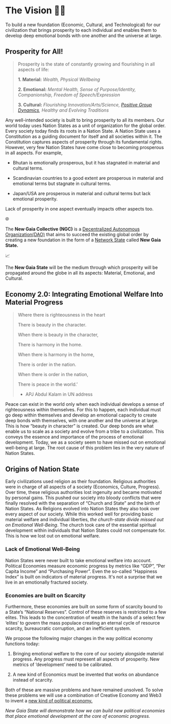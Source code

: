 # The Vision 👼🏽

To build a new foundation (Economic, Cultural, and Technological) for our civilization that brings prosperity to each individual and enables them to develop deep emotional bonds with one another and the universe at large.

## Prosperity for All!

> Prosperity is the state of constantly growing and flourishing in all aspects of life:
> 
> **1. Material:** *Wealth, Physical Wellbeing*
> 
> **2. Emotional:** *Mental Health, Sense of Purpose/Identity, Companionship, Freedom of Speech/Expression*
> 
> **3. Cultural:** *Flourishing Innovation/Arts/Science, [Positive Group Dynamics](#ac6fd613-c009-450f-9335-2b1175fe8af9), Healthy and Evolving Traditions*

Any well-intended society is built to bring prosperity to all its members. Our world today uses Nation States as a unit of organization for the global order. Every society today finds its roots in a Nation State. A Nation State uses a Constitution as a guiding document for itself and all societies within it. The Constitution captures aspects of prosperity through its fundamental rights. However, very few Nation States have come close to becoming prosperous in all aspects. For example,

- Bhutan is emotionally prosperous, but it has stagnated in material and cultural terms.

- Scandinavian countries to a good extent are prosperous in material and emotional terms but stagnate in cultural terms.

- Japan/USA are prosperous in material and cultural terms but lack emotional prosperity.

Lack of prosperity in one aspect eventually impacts other aspects too.

🌐

The **New Gaia Collective (NGC)** is a [Decentralized Autonomous Organization(DAO)](#6fad0ba9-cf85-442c-9fd7-dcb203853cdd) that aims to succeed the existing global order by creating a new foundation in the form of a [Network State](#377444ea-a810-41d6-8a37-8ffa75082172) called **New Gaia State.**

📈

The **New Gaia State** will be the medium through which prosperity will be propagated around the globe in all its aspects: Material, Emotional, and Cultural.

## Economy 2.0: Integrating Emotional Welfare Into Material Progress

> Where there is righteousness in the heart
> 
> There is beauty in the character.
> 
> When there is beauty in the character,
> 
> There is harmony in the home.
> 
> When there is harmony in the home,
> 
> There is order in the nation.
> 
> When there is order in the nation,
> 
> There is peace in the world.’
> 
> - APJ Abdul Kalam in UN address

Peace can exist in the world only when each individual develops a sense of righteousness within themselves. For this to happen, each individual must go deep within themselves and develop an emotional capacity to create deep bonds with themselves, with one another and the universe at large. This is how “beauty in character” is created. Our deep bonds are what enable us to scale as a society and evolve from a tribe to a civilization. This conveys the essence and importance of the process of emotional development. Today, we as a society seem to have missed out on emotional well-being at large. The root cause of this problem lies in the very nature of Nation States.

## Origins of Nation State

Early civilizations used religion as their foundation. Religious authorities were in charge of all aspects of a society (Economics, Culture, Progress). Over time, these religious authorities lost ingenuity and became motivated by personal gains. This pushed our society into bloody conflicts that were finally resolved with the separation of “Church and State” and the birth of Nation States. As Religions evolved into Nation States they also took over every aspect of our society. While this worked well for providing basic material welfare and individual liberties, *the church-state divide missed out on Emotional Well-Being*. The church took care of the essential spiritual development within individuals that Nation States could not compensate for. This is how we lost out on emotional welfare.

### Lack of Emotional Well-Being

Nation States were never built to take emotional welfare into account. Political Economies measure economic progress by metrics like “GDP”, “Per Capita Income” and “Purchasing Power”. Even the so-called “Happiness Index” is built on indicators of material progress. It's not a surprise that we live in an emotionally fractured society.

### Economies are built on Scarcity

Furthermore, these economies are built on some form of scarcity bound to a State’s “National Reserves”. Control of these reserves is restricted to a few elites. This leads to the concentration of wealth in the hands of a select few ‘elites’ to govern the mass populace creating an eternal cycle of resource scarcity, bureaucratic corruption, and an inefficient system.

We propose the following major changes in the way political economy functions today:

1. Bringing emotional welfare to the core of our society alongside material progress. Any progress must represent all aspects of prosperity. New metrics of ‘development’ need to be calibrated.

2. A new kind of Economics must be invented that works on abundance instead of scarcity.

Both of these are massive problems and have remained unsolved. To solve these problems we will use a combination of Creative Economy and Web3 to invent a [new kind of political economy.](#80fe03b0-82cd-4467-87a7-a17615c0b85f)

*New Gaia State will demonstrate how we can build new political economies that place emotional development at the core of economic progress.*
